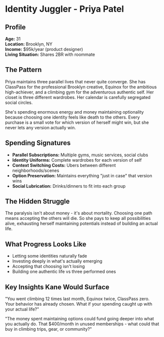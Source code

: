 # Identity Juggler - Priya Patel

## Profile
**Age:** 31  
**Location:** Brooklyn, NY  
**Income:** $95k/year (product designer)  
**Living Situation:** Shares 2BR with roommate  

## The Pattern

Priya maintains three parallel lives that never quite converge. She has ClassPass for the professional Brooklyn creative, Equinox for the ambitious high-achiever, and a climbing gym for the adventurous authentic self. Her closet is three different wardrobes. Her calendar is carefully segregated social circles.

She's spending enormous energy and money maintaining optionality because choosing one identity feels like death to the others. Every purchase is a small vote for which version of herself might win, but she never lets any version actually win.

## Spending Signatures

- **Parallel Subscriptions:** Multiple gyms, music services, social clubs
- **Identity Uniforms:** Complete wardrobes for each version of self
- **Context Switching Costs:** Ubers between different neighborhoods/scenes
- **Option Preservation:** Maintains everything "just in case" that version wins
- **Social Lubrication:** Drinks/dinners to fit into each group

## The Hidden Struggle

The paralysis isn't about money - it's about mortality. Choosing one path means accepting the others will die. So she pays to keep all possibilities alive, exhausting herself maintaining potentials instead of building an actual life.

## What Progress Looks Like

- Letting some identities naturally fade
- Investing deeply in what's actually emerging
- Accepting that choosing isn't losing
- Building one authentic life vs three performed ones

## Key Insights Kane Would Surface

"You went climbing 12 times last month, Equinox twice, ClassPass zero. Your behavior has already chosen. What if your spending caught up with your actual life?"

"The money spent maintaining options could fund going deeper into what you actually do. That $400/month in unused memberships - what could that buy in climbing trips, gear, or community?"